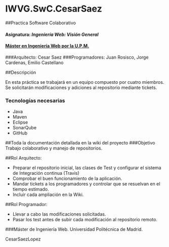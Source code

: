 # IWVG.SwC.CesarSaez
##Practica Software Colaborativo

#### Asignatura: *Ingeniería Web: Visión General*
#### [Máster en Ingeniería Web por la U.P.M.](http://miw.etsisi.upm.es)


###Arquitecto: Cesar Saez
###Programadores: Juan Rosisco, Jorge Cardenas, Emilio Castellano

##Descripción

 En esta práctica se trabajará en un equipo compuesto por cuatro miembros. 
 Se solicitarán modificaciones y adiciones al repositorio mediante tickets.

### Tecnologías necesarias
* Java
* Maven
* Eclipse
* SonarQube
* GitHub

##Toda la documentación detallada en la wiki del proyecto
###Objetivo
 Trabajo colaborativo y manejo de repositorios.

##Rol Arquitecto:

* Preparar el repositorio inicial, las clases de Test y configurar el sistema de Integración continua (Travis) 
* Comprobar el buen funcionamiento de la aplicación. 
* Mandar tickets a los programadores y controlar que se resuelvan en el tiempo estimado. 
* Incluir cada ampliación en la Wiki.

##Rol Programador:
* Llevar a cabo las modificaciones solicitadas. 
* Pasar los test antes de subir cada modificación al repositorio remoto.

###Máster de Ingeniería Web. Universidad Politécnica de Madrid.

 CesarSaezLopez
